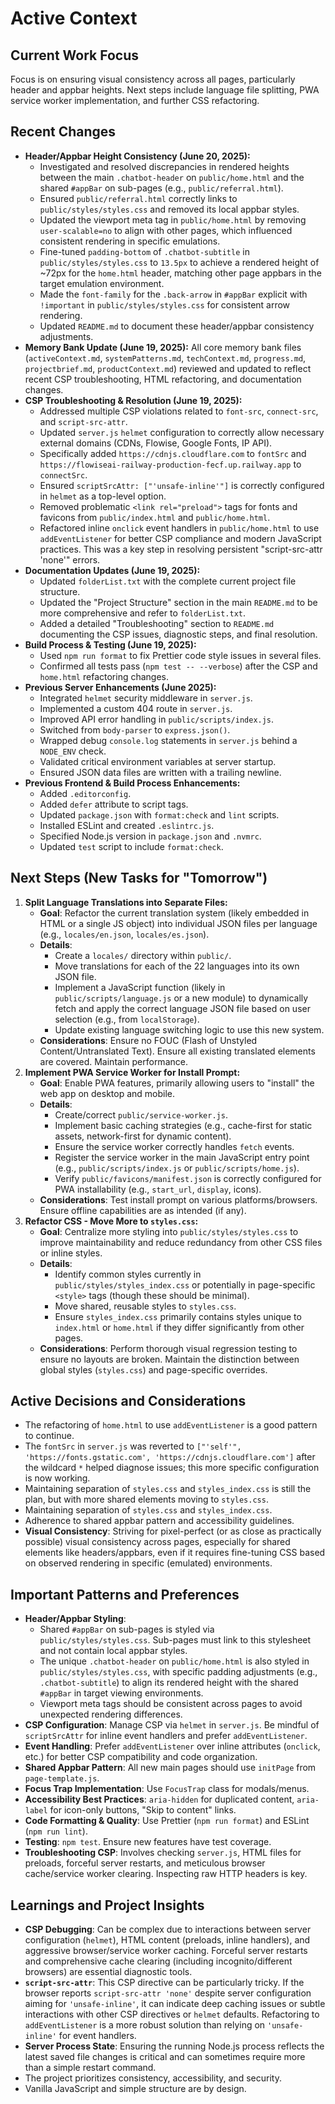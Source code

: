 <!-- Alan UI - activeContext.md | 19th June 2025, WJW -->

# Active Context

## Current Work Focus
Focus is on ensuring visual consistency across all pages, particularly header and appbar heights. Next steps include language file splitting, PWA service worker implementation, and further CSS refactoring.

## Recent Changes
- **Header/Appbar Height Consistency (June 20, 2025):**
    - Investigated and resolved discrepancies in rendered heights between the main `.chatbot-header` on `public/home.html` and the shared `#appBar` on sub-pages (e.g., `public/referral.html`).
    - Ensured `public/referral.html` correctly links to `public/styles/styles.css` and removed its local appbar styles.
    - Updated the viewport meta tag in `public/home.html` by removing `user-scalable=no` to align with other pages, which influenced consistent rendering in specific emulations.
    - Fine-tuned `padding-bottom` of `.chatbot-subtitle` in `public/styles/styles.css` to `13.5px` to achieve a rendered height of ~72px for the `home.html` header, matching other page appbars in the target emulation environment.
    - Made the `font-family` for the `.back-arrow` in `#appBar` explicit with `!important` in `public/styles/styles.css` for consistent arrow rendering.
    - Updated `README.md` to document these header/appbar consistency adjustments.
- **Memory Bank Update (June 19, 2025):** All core memory bank files (`activeContext.md`, `systemPatterns.md`, `techContext.md`, `progress.md`, `projectbrief.md`, `productContext.md`) reviewed and updated to reflect recent CSP troubleshooting, HTML refactoring, and documentation changes.
- **CSP Troubleshooting & Resolution (June 19, 2025):**
    - Addressed multiple CSP violations related to `font-src`, `connect-src`, and `script-src-attr`.
    - Updated `server.js` `helmet` configuration to correctly allow necessary external domains (CDNs, Flowise, Google Fonts, IP API).
    - Specifically added `https://cdnjs.cloudflare.com` to `fontSrc` and `https://flowiseai-railway-production-fecf.up.railway.app` to `connectSrc`.
    - Ensured `scriptSrcAttr: ["'unsafe-inline'"]` is correctly configured in `helmet` as a top-level option.
    - Removed problematic `<link rel="preload">` tags for fonts and favicons from `public/index.html` and `public/home.html`.
    - Refactored inline `onclick` event handlers in `public/home.html` to use `addEventListener` for better CSP compliance and modern JavaScript practices. This was a key step in resolving persistent "script-src-attr 'none'" errors.
- **Documentation Updates (June 19, 2025):**
    - Updated `folderList.txt` with the complete current project file structure.
    - Updated the "Project Structure" section in the main `README.md` to be more comprehensive and refer to `folderList.txt`.
    - Added a detailed "Troubleshooting" section to `README.md` documenting the CSP issues, diagnostic steps, and final resolution.
- **Build Process & Testing (June 19, 2025):**
    - Used `npm run format` to fix Prettier code style issues in several files.
    - Confirmed all tests pass (`npm test -- --verbose`) after the CSP and `home.html` refactoring changes.
- **Previous Server Enhancements (June 2025):**
    - Integrated `helmet` security middleware in `server.js`.
    - Implemented a custom 404 route in `server.js`.
    - Improved API error handling in `public/scripts/index.js`.
    - Switched from `body-parser` to `express.json()`.
    - Wrapped debug `console.log` statements in `server.js` behind a `NODE_ENV` check.
    - Validated critical environment variables at server startup.
    - Ensured JSON data files are written with a trailing newline.
- **Previous Frontend & Build Process Enhancements:**
    - Added `.editorconfig`.
    - Added `defer` attribute to script tags.
    - Updated `package.json` with `format:check` and `lint` scripts.
    - Installed ESLint and created `.eslintrc.js`.
    - Specified Node.js version in `package.json` and `.nvmrc`.
    - Updated `test` script to include `format:check`.

## Next Steps (New Tasks for "Tomorrow")
1.  **Split Language Translations into Separate Files:**
    *   **Goal**: Refactor the current translation system (likely embedded in HTML or a single JS object) into individual JSON files per language (e.g., `locales/en.json`, `locales/es.json`).
    *   **Details**:
        *   Create a `locales/` directory within `public/`.
        *   Move translations for each of the 22 languages into its own JSON file.
        *   Implement a JavaScript function (likely in `public/scripts/language.js` or a new module) to dynamically fetch and apply the correct language JSON file based on user selection (e.g., from `localStorage`).
        *   Update existing language switching logic to use this new system.
    *   **Considerations**: Ensure no FOUC (Flash of Unstyled Content/Untranslated Text). Ensure all existing translated elements are covered. Maintain performance.
2.  **Implement PWA Service Worker for Install Prompt:**
    *   **Goal**: Enable PWA features, primarily allowing users to "install" the web app on desktop and mobile.
    *   **Details**:
        *   Create/correct `public/service-worker.js`.
        *   Implement basic caching strategies (e.g., cache-first for static assets, network-first for dynamic content).
        *   Ensure the service worker correctly handles `fetch` events.
        *   Register the service worker in the main JavaScript entry point (e.g., `public/scripts/index.js` or `public/scripts/home.js`).
        *   Verify `public/favicons/manifest.json` is correctly configured for PWA installability (e.g., `start_url`, `display`, icons).
    *   **Considerations**: Test install prompt on various platforms/browsers. Ensure offline capabilities are as intended (if any).
3.  **Refactor CSS - Move More to `styles.css`:**
    *   **Goal**: Centralize more styling into `public/styles/styles.css` to improve maintainability and reduce redundancy from other CSS files or inline styles.
    *   **Details**:
        *   Identify common styles currently in `public/styles/styles_index.css` or potentially in page-specific `<style>` tags (though these should be minimal).
        *   Move shared, reusable styles to `styles.css`.
        *   Ensure `styles_index.css` primarily contains styles unique to `index.html` or `home.html` if they differ significantly from other pages.
    *   **Considerations**: Perform thorough visual regression testing to ensure no layouts are broken. Maintain the distinction between global styles (`styles.css`) and page-specific overrides.

## Active Decisions and Considerations
- The refactoring of `home.html` to use `addEventListener` is a good pattern to continue.
- The `fontSrc` in `server.js` was reverted to `["'self'", 'https://fonts.gstatic.com', 'https://cdnjs.cloudflare.com']` after the wildcard `*` helped diagnose issues; this more specific configuration is now working.
- Maintaining separation of `styles.css` and `styles_index.css` is still the plan, but with more shared elements moving to `styles.css`.
- Maintaining separation of `styles.css` and `styles_index.css`.
- Adherence to shared appbar pattern and accessibility guidelines.
- **Visual Consistency**: Striving for pixel-perfect (or as close as practically possible) visual consistency across pages, especially for shared elements like headers/appbars, even if it requires fine-tuning CSS based on observed rendering in specific (emulated) environments.

## Important Patterns and Preferences
- **Header/Appbar Styling**:
    - Shared `#appBar` on sub-pages is styled via `public/styles/styles.css`. Sub-pages must link to this stylesheet and not contain local appbar styles.
    - The unique `.chatbot-header` on `public/home.html` is also styled in `public/styles/styles.css`, with specific padding adjustments (e.g., `.chatbot-subtitle`) to align its rendered height with the shared `#appBar` in target viewing environments.
    - Viewport meta tags should be consistent across pages to avoid unexpected rendering differences.
- **CSP Configuration**: Manage CSP via `helmet` in `server.js`. Be mindful of `scriptSrcAttr` for inline event handlers and prefer `addEventListener`.
- **Event Handling**: Prefer `addEventListener` over inline attributes (`onclick`, etc.) for better CSP compatibility and code organization.
- **Shared Appbar Pattern**: All new main pages should use `initPage` from `page-template.js`.
- **Focus Trap Implementation**: Use `FocusTrap` class for modals/menus.
- **Accessibility Best Practices**: `aria-hidden` for duplicated content, `aria-label` for icon-only buttons, "Skip to content" links.
- **Code Formatting & Quality**: Use Prettier (`npm run format`) and ESLint (`npm run lint`).
- **Testing**: `npm test`. Ensure new features have test coverage.
- **Troubleshooting CSP**: Involves checking `server.js`, HTML files for preloads, forceful server restarts, and meticulous browser cache/service worker clearing. Inspecting raw HTTP headers is key.

## Learnings and Project Insights
- **CSP Debugging**: Can be complex due to interactions between server configuration (`helmet`), HTML content (preloads, inline handlers), and aggressive browser/service worker caching. Forceful server restarts and comprehensive cache clearing (including incognito/different browsers) are essential diagnostic tools.
- **`script-src-attr`**: This CSP directive can be particularly tricky. If the browser reports `script-src-attr 'none'` despite server configuration aiming for `'unsafe-inline'`, it can indicate deep caching issues or subtle interactions with other CSP directives or `helmet` defaults. Refactoring to `addEventListener` is a more robust solution than relying on `'unsafe-inline'` for event handlers.
- **Server Process State**: Ensuring the running Node.js process reflects the latest saved file changes is critical and can sometimes require more than a simple restart command.
- The project prioritizes consistency, accessibility, and security.
- Vanilla JavaScript and simple structure are by design.
</content>
